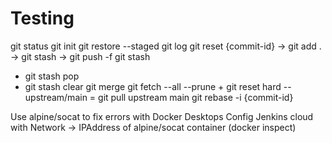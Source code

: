 # Testing
git status
git init 
git restore --staged 
git log 
git reset {commit-id} -> git add . -> git stash -> git push -f
git stash 
 - git stash pop 
 - git stash clear 
git merge 
git fetch --all --prune + git reset hard --upstream/main = git pull upstream main
git rebase -i {commit-id} 


Use alpine/socat to fix errors with Docker Desktops
Config Jenkins cloud with Network -> IPAddress of alpine/socat container (docker inspect)